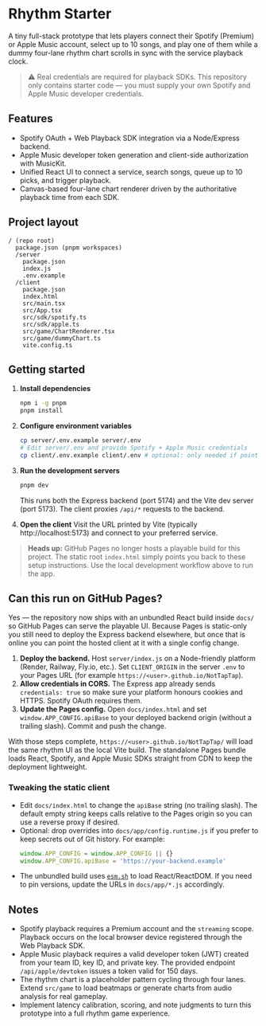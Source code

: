 # Rhythm Starter

A tiny full-stack prototype that lets players connect their Spotify (Premium) or Apple Music account, select up to 10 songs, and play one of them while a dummy four-lane rhythm chart scrolls in sync with the service playback clock.

> ⚠️ Real credentials are required for playback SDKs. This repository only contains starter code — you must supply your own Spotify and Apple Music developer credentials.

## Features

- Spotify OAuth + Web Playback SDK integration via a Node/Express backend.
- Apple Music developer token generation and client-side authorization with MusicKit.
- Unified React UI to connect a service, search songs, queue up to 10 picks, and trigger playback.
- Canvas-based four-lane chart renderer driven by the authoritative playback time from each SDK.

## Project layout
```
/ (repo root)
  package.json (pnpm workspaces)
  /server
    package.json
    index.js
    .env.example
  /client
    package.json
    index.html
    src/main.tsx
    src/App.tsx
    src/sdk/spotify.ts
    src/sdk/apple.ts
    src/game/ChartRenderer.tsx
    src/game/dummyChart.ts
    vite.config.ts
```

## Getting started

1. **Install dependencies**
   ```bash
   npm i -g pnpm
   pnpm install
   ```

2. **Configure environment variables**
   ```bash
   cp server/.env.example server/.env
   # Edit server/.env and provide Spotify + Apple Music credentials
   cp client/.env.example client/.env # optional: only needed if pointing at a remote backend
   ```

3. **Run the development servers**
   ```bash
   pnpm dev
   ```

   This runs both the Express backend (port 5174) and the Vite dev server (port 5173). The client proxies `/api/*` requests to the backend.

4. **Open the client**
Visit the URL printed by Vite (typically http://localhost:5173) and connect to your preferred service.

> **Heads up:** GitHub Pages no longer hosts a playable build for this project. The static root `index.html` simply points you
> back to these setup instructions. Use the local development workflow above to run the app.

## Can this run on GitHub Pages?

Yes — the repository now ships with an unbundled React build inside `docs/` so GitHub Pages can serve the playable UI. Because
Pages is static-only you still need to deploy the Express backend elsewhere, but once that is online you can point the hosted
client at it with a single config change.

1. **Deploy the backend.** Host `server/index.js` on a Node-friendly platform (Render, Railway, Fly.io, etc.). Set
   `CLIENT_ORIGIN` in the server `.env` to your Pages URL (for example `https://<user>.github.io/NotTapTap`).
2. **Allow credentials in CORS.** The Express app already sends `credentials: true` so make sure your platform honours cookies
   and HTTPS. Spotify OAuth requires them.
3. **Update the Pages config.** Open `docs/index.html` and set `window.APP_CONFIG.apiBase` to your deployed backend origin
   (without a trailing slash). Commit and push the change.

With those steps complete, `https://<user>.github.io/NotTapTap/` will load the same rhythm UI as the local Vite build. The
standalone Pages bundle loads React, Spotify, and Apple Music SDKs straight from CDN to keep the deployment lightweight.

### Tweaking the static client

- Edit `docs/index.html` to change the `apiBase` string (no trailing slash). The default empty string keeps calls relative to the
  Pages origin so you can use a reverse proxy if desired.
- Optional: drop overrides into `docs/app/config.runtime.js` if you prefer to keep secrets out of Git history. For example:
  ```js
  window.APP_CONFIG = window.APP_CONFIG || {}
  window.APP_CONFIG.apiBase = 'https://your-backend.example'
  ```
- The unbundled build uses [`esm.sh`](https://esm.sh/) to load React/ReactDOM. If you need to pin versions, update the URLs in
  `docs/app/*.js` accordingly.

## Notes

- Spotify playback requires a Premium account and the `streaming` scope. Playback occurs on the local browser device registered through the Web Playback SDK.
- Apple Music playback requires a valid developer token (JWT) created from your team ID, key ID, and private key. The provided endpoint `/api/apple/devtoken` issues a token valid for 150 days.
- The rhythm chart is a placeholder pattern cycling through four lanes. Extend `src/game` to load beatmaps or generate charts from audio analysis for real gameplay.
- Implement latency calibration, scoring, and note judgments to turn this prototype into a full rhythm game experience.
